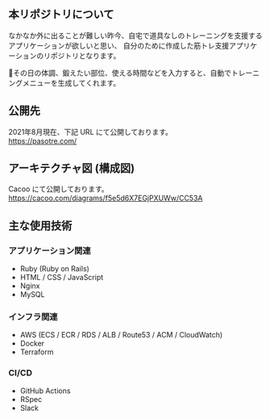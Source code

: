 ## 本リポジトリについて
なかなか外に出ることが難しい昨今、自宅で道具なしのトレーニングを支援するアプリケーションが欲しいと思い、
自分のために作成した筋トレ支援アプリケーションのリポジトリとなります。

その日の体調、鍛えたい部位、使える時間などを入力すると、自動でトレーニングメニューを生成してくれます。


## 公開先
2021年8月現在、下記 URL にて公開しております。  
https://pasotre.com/


## アーキテクチャ図 (構成図)
Cacoo にて公開しております。  
https://cacoo.com/diagrams/f5e5d6X7EGjPXUWw/CC53A



## 主な使用技術

### アプリケーション関連
- Ruby (Ruby on Rails)
- HTML / CSS / JavaScript
- Nginx
- MySQL
### インフラ関連
- AWS (ECS / ECR / RDS / ALB / Route53 / ACM / CloudWatch)
- Docker 
- Terraform
### CI/CD
- GitHub Actions
- RSpec
- Slack